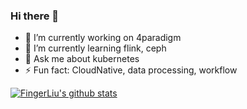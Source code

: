 ### Hi there 👋


- 🔭 I’m currently working on 4paradigm
- 🌱 I’m currently learning flink, ceph
- 💬 Ask me about kubernetes
- ⚡ Fun fact: CloudNative, data processing, workflow
<!--
**FingerLiu/FingerLiu** is a ✨ _special_ ✨ repository because its `README.md` (this file) appears on your GitHub profile.
- 👯 I’m looking to collaborate on ...
- 🤔 I’m looking for help with ...

- 📫 How to reach me: ...
- 😄 Pronouns: ...
Here are some ideas to get you started:
-->
[![FingerLiu's github stats](https://github-readme-stats.vercel.app/api?username=FingerLiu&show_icons=true&theme=merko)](https://github.com/FingerLiu)
